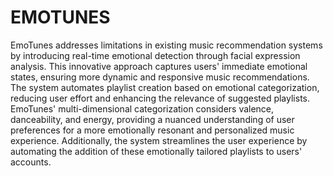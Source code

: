 # EMOTUNES
EmoTunes addresses limitations in existing music recommendation systems by introducing real-time emotional detection through facial expression analysis. This innovative approach captures users' immediate emotional states, ensuring more dynamic and responsive music recommendations. The system automates playlist creation based on emotional categorization, reducing user effort and enhancing the relevance of suggested playlists. EmoTunes' multi-dimensional categorization considers valence, danceability, and energy, providing a nuanced understanding of user preferences for a more emotionally resonant and personalized music experience. Additionally, the system streamlines the user experience by automating the addition of these emotionally tailored playlists to users' accounts.
